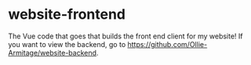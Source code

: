 ﻿# website-frontend
The Vue code that goes that builds the front end client for my website! If you want to view the backend, go to https://github.com/Ollie-Armitage/website-backend.
